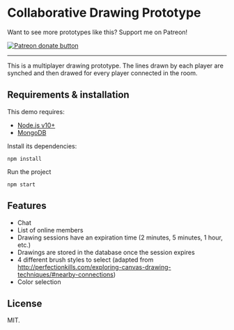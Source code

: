 # Collaborative Drawing Prototype

Want to see more prototypes like this? Support me on Patreon!

<a href="https://patreon.com/endel" title="Donate to this project using Patreon"><img src="https://img.shields.io/endpoint.svg?url=https%3A%2F%2Fshieldsio-patreon.herokuapp.com%2Fendel&style=for-the-badge" alt="Patreon donate button"/></a>

---

This is a multiplayer drawing prototype. The lines drawn by each player are synched and then drawed for every player connected in the room.

## Requirements & installation

This demo requires:

- [Node.js v10+](https://nodejs.org/en/download/)
- [MongoDB](https://www.mongodb.com/download-center)

Install its dependencies:

```
npm install
```

Run the project

```
npm start
```


## Features

- Chat
- List of online members
- Drawing sessions have an expiration time (2 minutes, 5 minutes, 1 hour, etc.)
- Drawings are stored in the database once the session expires
- 4 different brush styles to select (adapted from http://perfectionkills.com/exploring-canvas-drawing-techniques/#nearby-connections)
- Color selection

## License

MIT.
